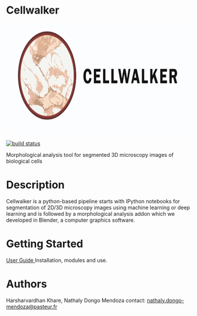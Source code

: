 # Cellwalker

<p style="font-style: italics;" align="center">
<img height=300 src="src/logo_cell.png"/><br>
</p>


<a href="https://circleci.com/gh/badges/shields/tree/master">
        <img src="https://img.shields.io/circleci/project/github/badges/shields/master" alt="build status"></a>

</p>
Morphological analysis tool for segmented 3D microscopy images of biological cells

# Description

Cellwalker is a python-based pipeline starts with IPython notebooks for segmentation of 2D/3D microscopy images using machine learning or deep learning and is followed by a morphological analysis addon which we developed in Blender, a computer graphics software.

# Getting Started

<a href="[https://circleci.com/gh/badges/shields/tree/master](https://github.com/utraf-pasteur-institute/Cellwalker-blender/wiki]"> User Guide </a>
Installation, modules and use. 

# Authors

Harsharvardhan Khare, Nathaly Dongo Mendoza
contact: nathaly.dongo-mendoza@pasteur.fr


